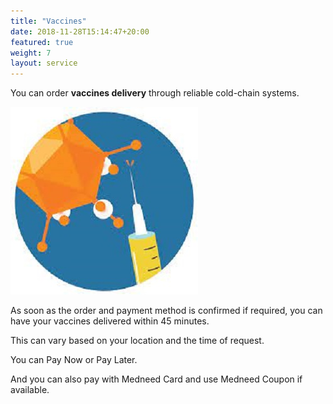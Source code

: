 ```yaml
---
title: "Vaccines"
date: 2018-11-28T15:14:47+20:00
featured: true
weight: 7
layout: service
---
```


You can order **vaccines delivery** through reliable cold-chain systems.

![Vaccine Supply](/images/illustrations/vaccine.jpg)

As soon as the order and payment method is confirmed if required, you can have your vaccines delivered within 45 minutes. 

This can vary based on your location and the time of request.

You can Pay Now or Pay Later.

And you can also pay with Medneed Card and use Medneed Coupon if available.




